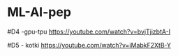 # ML-AI-pep

#D4 -gpu-tpu
https://youtube.com/watch?v=bvjTjizbtA-I

#D5 - kotki 
https://youtube.com/watch?v=iMabkF2XtB-Y
